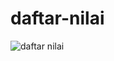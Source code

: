 # daftar-nilai

![daftar nilai](https://user-images.githubusercontent.com/103087049/162124529-7fc7d0f0-3972-4d63-b02b-a0f7ad88a8fe.jpg)
